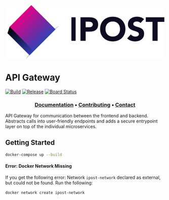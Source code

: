 ![ipost-logo](https://github.com/FIPost/docs/blob/master/assets/logo-name.png?raw=true)

# API Gateway
[![Build](https://github.com/FIPost/api-gateway/actions/workflows/build.yml/badge.svg)](https://github.com/FIPost/api-gateway/actions/workflows/build.yml)
[![Release](https://github.com/FIPost/api-gateway/actions/workflows/docker-publish.yml/badge.svg)](https://github.com/FIPost/api-gateway/actions/workflows/docker-publish.yml)
[![Board Status](https://dev.azure.com/405273/a464a51f-a9d3-415a-983c-ecc9f9e1e117/e58d8192-5262-4682-856c-da357d004679/_apis/work/boardbadge/8203b7d2-166a-4745-ab05-5fc958846334)](https://dev.azure.com/405273/a464a51f-a9d3-415a-983c-ecc9f9e1e117/_boards/board/t/e58d8192-5262-4682-856c-da357d004679/Microsoft.RequirementCategory)

<h3 align="middle">
  <a href="https://github.com/FIPost/docs">Documentation</a>
  <a>•</a>
  <a href="https://github.com/FIPost/docs/blob/master/CONTRIBUTING.md">Contributing</a>
  <a>•</a>
  <a href="https://github.com/FIPost/docs/blob/master/CONTACT.md">Contact</a>
</h3>

API Gateway for communication between the frontend and backend. Abstracts calls into user-friendly endpoints and adds a secure entrypoint layer on top of the individual microservices.

## Getting Started
```zsh
docker-compose up --build
```

#### Error: Docker Network Missing
If you get the following error:
Network `ipost-network` declared as external, but could not be found. Run the following:
```zsh
docker network create ipost-network
```
